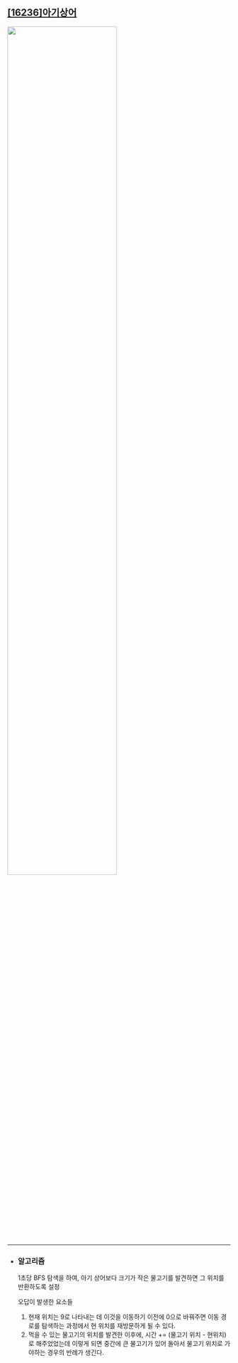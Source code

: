 
## [[16236]아기상어](https://www.acmicpc.net/problem/16236)

<image src="https://lh3.googleusercontent.com/qwSi-3RWsI67oXetGKXrTm7flir5rwCARvGSfAn_up9c7zS-b1sZvAurqpXjVM6W0zpZQxXuLM8eic23xyX9o7BJnZ8DoH2mvV4Sx0_CCCwn-IoTpPjiwYS0cnOnhNow-wyFGCIj" width="70%">

---
- ### 알고리즘

	 1초당 BFS 탐색을 하여,
	 아기 상어보다 크기가 작은 물고기를 발견하면 그 위치를 반환하도록 설정
	
	
	오답이 발생한 요소들
	1. 현재 위치는 9로 나타내는 데 이것을 이동하기 이전에 0으로 바꿔주면 이동 경로를 탐색하는 과정에서 현 위치를 재방문하게 될 수 있다.
	2. 먹을 수 있는 물고기의 위치를 발견한 이후에,
		시간 += (물고기 위치 - 현위치) 로 해주었었는데 이렇게 되면
		중간에 큰 물고기가 있어 돌아서 물고기 위치로 가야하는 경우의 반례가 생긴다.